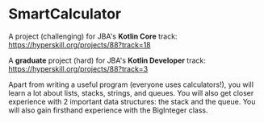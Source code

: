 # SmartCalculator

A  project (challenging) for JBA's **Kotlin Core** track: https://hyperskill.org/projects/88?track=18

A **graduate** project (hard) for JBA's **Kotlin Developer** track: https://hyperskill.org/projects/88?track=3

Apart from writing a useful program (everyone uses calculators!), 
you will learn a lot about lists, stacks, strings, and queues.
You will also get closer experience with 2 important data structures:
the stack and the queue. You will also gain firsthand experience with the BigInteger class.
